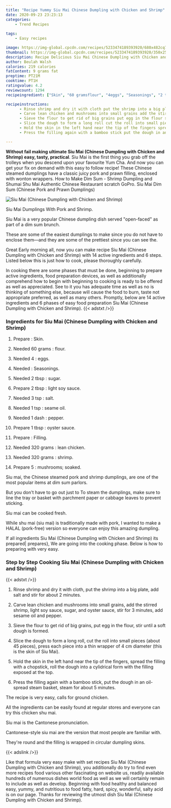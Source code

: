 ```yaml
---
title: "Recipe Yummy Siu Mai Chinese Dumpling with Chicken and Shrimp"
date: 2020-09-23 23:23:13
categories:
    - Trend Recipes
    
tags:
    - Easy recipes

image: https://img-global.cpcdn.com/recipes/5233474189393920/680x482cq70/siu-mai-chinese-dumpling-with-chicken-and-shrimp-recipe-main-photo.jpg
thumbnail: https://img-global.cpcdn.com/recipes/5233474189393920/350x250cq70/siu-mai-chinese-dumpling-with-chicken-and-shrimp-recipe-main-photo.jpg
description: Recipe Delicious Siu Mai Chinese Dumpling with Chicken and Shrimp with 14 ingredients and 6 stages of easy cooking.
author: Beulah Walsh
calories: 219 calories
fatContent: 9 grams fat
preptime: PT21M
cooktime: PT1H
ratingvalue: 4.2
reviewcount: 1294
recipeingredient: ["Skin", "60 gramsflour", "4eggs", "Seasonings", "2 tbspsugar", "2 tbsplight soy sauce", "3 tspsalt", "1 tspseame oil", "1 dashpepper", "1 tbspoyster sauce", "Filling", "320 gramslean chicken", "320 gramsshrimp", "5mushrooms soaked"]

recipeinstructions: 
      - Rinse shrimp and dry it with cloth put the shrimp into a big plate add salt and stir for about 2 minutes 
      - Carve lean chicken and mushrooms into small grains add the stirred shrimp light soy sauce sugar and oyster sauce stir for 3 minutes add sesame oil and pepper 
      - Sieve the flour to get rid of big grains put egg in the flour stir until a soft dough is formed 
      - Slice the dough to form a long roll cut the roll into small pieces about 45 pieces press each piece into a thin wrapper of 4 cm diameter this is the skin of Siu Mai 
      - Hold the skin in the left hand near the tip of the fingers spread the filling with a chopstick roll the dough into a cylidrical form with the filling exposed at the top 
      - Press the filling again with a bamboo stick put the dough in an oilspread steam basket steam for about 5 minutes

---
```




**Without fail making ultimate Siu Mai (Chinese Dumpling with Chicken and Shrimp) easy, tasty, practical**. Siu Mai is the first thing you grab off the trolleys when you descend upon your favourite Yum Cha. And now you can get your fix on demand with this easy to follow recipe! These Chinese steamed dumplings have a classic juicy pork and prawn filling, enclosed with wonton wrappers. How to Make Dim Sum - Shrimp Dumpling and Shumai Shu Mai Authentic Chinese Restaurant scratch GoPro. Siu Mai Dim Sum (Chinese Pork and Prawn Dumplings)


![Siu Mai (Chinese Dumpling with Chicken and Shrimp)](https://img-global.cpcdn.com/recipes/5233474189393920/680x482cq70/siu-mai-chinese-dumpling-with-chicken-and-shrimp-recipe-main-photo.jpg "Siu Mai (Chinese Dumpling with Chicken and Shrimp)")



Siu Mai Dumplings With Pork and Shrimp.

Siu Mai is a very popular Chinese dumpling dish served &#34;open-faced&#34; as part of a dim sum brunch.

These are some of the easiest dumplings to make since you do not have to enclose them—and they are some of the prettiest since you can see the.


Great Early morning all, now you can make recipe Siu Mai (Chinese Dumpling with Chicken and Shrimp) with 14 active ingredients and 6 steps. Listed below this is just how to cook, please thoroughly carefully.

In cooking there are some phases that must be done, beginning to prepare active ingredients, food preparation devices, as well as additionally comprehend how to begin with beginning to cooking is ready to be offered as well as appreciated. See to it you has adequate time as well as no is thinking of something else, because will cause the food to burn, taste not appropriate preferred, as well as many others. Promptly, below are 14 active ingredients and 6 phases of easy food preparation Siu Mai (Chinese Dumpling with Chicken and Shrimp).
{{< adstxt />}}

### Ingredients for Siu Mai (Chinese Dumpling with Chicken and Shrimp)


1. Prepare  : Skin.

1. Needed 60 grams : flour.

1. Needed 4 : eggs.

1. Needed  : Seasonings.

1. Needed 2 tbsp : sugar.

1. Prepare 2 tbsp : light soy sauce.

1. Needed 3 tsp : salt.

1. Needed 1 tsp : seame oil.

1. Needed 1 dash : pepper.

1. Prepare 1 tbsp : oyster sauce.

1. Prepare  : Filling.

1. Needed 320 grams : lean chicken.

1. Needed 320 grams : shrimp.

1. Prepare 5 : mushrooms; soaked.


Siu mai, the Chinese steamed pork and shrimp dumplings, are one of the most popular items at dim sum parlors.

But you don&#39;t have to go out just to To steam the dumplings, make sure to line the tray or basket with parchment paper or cabbage leaves to prevent sticking.

Siu mai can be cooked fresh.

While shu mai (siu mai) is traditionally made with pork, I wanted to make a HALAL (pork-free) version so everyone can enjoy this amazing dumpling.


If all ingredients Siu Mai (Chinese Dumpling with Chicken and Shrimp) its prepared| prepares}, We are going into the cooking phase. Below is how to preparing with very easy.

### Step by Step Cooking Siu Mai (Chinese Dumpling with Chicken and Shrimp)

{{< adstxt />}}


1. Rinse shrimp and dry it with cloth, put the shrimp into a big plate, add salt and stir for about 2 minutes.



1. Carve lean chicken and mushrooms into small grains, add the stirred shrimp, light soy sauce, sugar, and oyster sauce, stir for 3 minutes, add sesame oil and pepper.



1. Sieve the flour to get rid of big grains, put egg in the flour, stir until a soft dough is formed.



1. Slice the dough to form a long roll, cut the roll into small pieces (about 45 pieces), press each piece into a thin wrapper of 4 cm diameter (this is the skin of Siu Mai).



1. Hold the skin in the left hand near the tip of the fingers, spread the filling with a chopstick, roll the dough into a cylidrical form with the filling exposed at the top.



1. Press the filling again with a bamboo stick, put the dough in an oil-spread steam basket, steam for about 5 minutes.




The recipe is very easy, calls for ground chicken.

All the ingredients can be easily found at regular stores and everyone can try this chicken shu mai.

Siu mai is the Cantonese pronunciation.

Cantonese-style siu mai are the version that most people are familiar with.

They&#39;re round and the filling is wrapped in circular dumpling skins.


{{< adslink />}}

Like that formula very easy make with set recipes Siu Mai (Chinese Dumpling with Chicken and Shrimp), you additionally do try to find even more recipes food various other fascinating on website us, readily available hundreds of numerous dishes world food as well as we will certainly remain to include as well as develop. Beginning with food healthy and balanced easy, yummy, and nutritious to food fatty, hard, spicy, wonderful, salty acid is on our page. Thanks for reviewing the utmost dish Siu Mai (Chinese Dumpling with Chicken and Shrimp).
